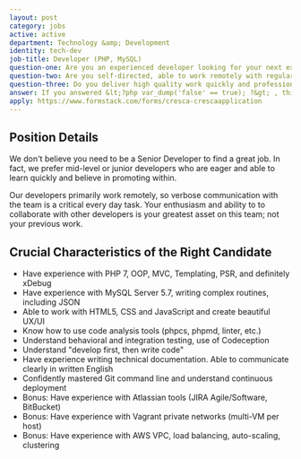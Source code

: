 ```yaml
---
layout: post
category: jobs
active: active
department: Technology &amp; Development
identity: tech-dev
job-title: Developer (PHP, MySQL)
question-one: Are you an experienced developer looking for your next exciting opportunity?
question-two: Are you self-directed, able to work remotely with regular online collaboration?
question-three: Do you deliver high quality work quickly and professionally?
answer: If you answered &lt;?php var_dump('false' == true); ?&gt; , this may be the right position for you!
apply: https://www.formstack.com/forms/cresca-crescaapplication
---
```


## Position Details
We don't believe you need to be a Senior Developer to find a great job. In fact, we prefer mid-level or junior developers who are eager and able to learn quickly and believe in promoting within.

Our developers primarily work remotely, so verbose communication with the team is a critical every day task. Your enthusiasm and ability to to collaborate with other developers is your greatest asset on this team; not your previous work.

## Crucial Characteristics of the Right Candidate
- Have experience with PHP 7, OOP, MVC, Templating, PSR, and definitely xDebug
- Have experience with MySQL Server 5.7, writing complex routines, including JSON
- Able to work with HTML5, CSS and JavaScript and create beautiful UX/UI
- Know how to use code analysis tools (phpcs, phpmd, linter, etc.)
- Understand behavioral and integration testing, use of Codeception
- Understand "develop first, then write code"
- Have experience writing technical documentation. Able to communicate clearly in written English
- Confidently mastered Git command line and understand continuous deployment
- Bonus: Have experience with Atlassian tools (JIRA Agile/Software, BitBucket)
- Bonus: Have experience with Vagrant private networks (multi-VM per host)
- Bonus: Have experience with AWS VPC, load balancing, auto-scaling, clustering

